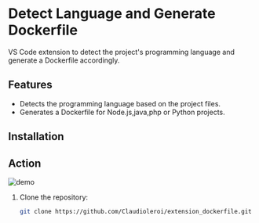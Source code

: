 # Detect Language and Generate Dockerfile

VS Code extension to detect the project's programming language and generate a Dockerfile accordingly.

## Features

- Detects the programming language based on the project files.
- Generates a Dockerfile for Node.js,java,php or Python projects.

## Installation
## Action

![demo](https://github.com/user-attachments/assets/3c95f805-19ca-4642-afc9-aef979310c64)





1. Clone the repository:
   ```sh
   git clone https://github.com/Claudioleroi/extension_dockerfile.git
    ```
